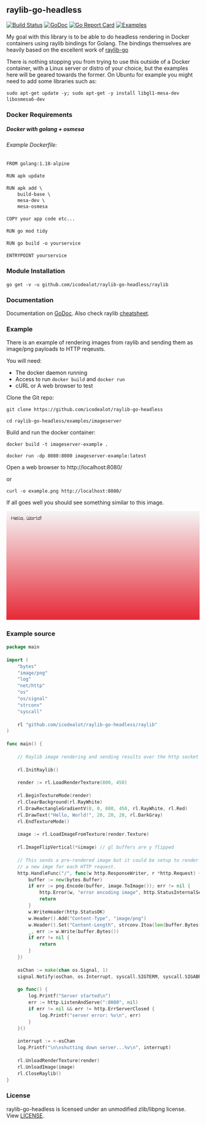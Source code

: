 ## raylib-go-headless
[![Build Status](https://github.com/icodealot/raylib-go-headless/actions/workflows/build.yml/badge.svg)](https://github.com/icodealot/raylib-go-headless/actions)
[![GoDoc](https://godoc.org/github.com/icodealot/raylib-go-headless/raylib?status.svg)](https://godoc.org/github.com/icodealot/raylib-go-headless/raylib)
[![Go Report Card](https://goreportcard.com/badge/github.com/icodealot/raylib-go)](https://goreportcard.com/report/github.com/icodealot/raylib-go-headless)
[![Examples](https://img.shields.io/badge/learn%20by-examples-0077b3.svg?style=flat-square)](https://github.com/icodealot/raylib-go-headless/tree/master/examples)

My goal with this library is to be able to do headless rendering in Docker containers using raylib bindings for Golang. The bindings themselves are heavily based on the excellent work of [raylib-go](https://github.com/gen2brain/raylib-go)

There is nothing stopping you from trying to use this outside of a Docker container, with a Linux server or distro of your choice, but the examples here will be geared towards the former. On Ubuntu for example you might need to add some libraries such as:

```
sudo apt-get update -y; sudo apt-get -y install libgl1-mesa-dev libosmesa6-dev
```

### Docker Requirements

##### Docker with golang + osmesa

###### Example Dockerfile: 
    
	FROM golang:1.18-alpine
  
    RUN apk update

	RUN apk add \
        build-base \
        mesa-dev \
        mesa-osmesa

    COPY your app code etc...

	RUN go mod tidy

	RUN go build -o yourservice

	ENTRYPOINT yourservice


### Module Installation

    go get -v -u github.com/icodealot/raylib-go-headless/raylib

### Documentation

Documentation on [GoDoc](https://godoc.org/github.com/icodealot/raylib-go-headless/raylib). Also check raylib [cheatsheet](http://www.raylib.com/cheatsheet/cheatsheet.html).

### Example

There is an example of rendering images from raylib and sending them as image/png payloads to HTTP reqeusts.

You will need:

- The docker daemon running
- Access to run ```docker build``` and ```docker run```
- cURL or A web browser to test

Clone the Git repo:
```
git clone https://github.com/icodealot/raylib-go-headless
```

```
cd raylib-go-headless/examples/imageserver
```

Build and run the docker container:
```
docker build -t imageserver-example .
```

```
docker run -dp 8080:8080 imageserver-example:latest
```

Open a web browser to http://localhost:8080/

or

```
curl -o example.png http://localhost:8080/
```

If all goes well you should see something similar to this image.

![example](./examples/imageserver/example.png)

### Example source

```go
package main

import (
	"bytes"
	"image/png"
	"log"
	"net/http"
	"os"
	"os/signal"
	"strconv"
	"syscall"

	rl "github.com/icodealot/raylib-go-headless/raylib"
)

func main() {

	// Raylib image rendering and sending results over the http socket

	rl.InitRaylib()

	render := rl.LoadRenderTexture(800, 450)

	rl.BeginTextureMode(render)
	rl.ClearBackground(rl.RayWhite)
	rl.DrawRectangleGradientV(0, 0, 800, 450, rl.RayWhite, rl.Red)
	rl.DrawText("Hello, World!", 20, 20, 20, rl.DarkGray)
	rl.EndTextureMode()

	image := rl.LoadImageFromTexture(render.Texture)

	rl.ImageFlipVertical(*&image) // gl buffers are y flipped

	// This sends a pre-rendered image but it could be setup to render
	// a new imge for each HTTP request.
	http.HandleFunc("/", func(w http.ResponseWriter, r *http.Request) {
		buffer := new(bytes.Buffer)
		if err := png.Encode(buffer, image.ToImage()); err != nil {
			http.Error(w, "error encoding image", http.StatusInternalServerError)
			return
		}
		w.WriteHeader(http.StatusOK)
		w.Header().Add("Content-Type", "image/png")
		w.Header().Set("Content-Length", strconv.Itoa(len(buffer.Bytes())))
		_, err := w.Write(buffer.Bytes())
		if err != nil {
			return
		}
	})

	osChan := make(chan os.Signal, 1)
	signal.Notify(osChan, os.Interrupt, syscall.SIGTERM, syscall.SIGABRT)

	go func() {
		log.Printf("Server started\n")
		err := http.ListenAndServe(":8080", nil)
		if err != nil && err != http.ErrServerClosed {
			log.Printf("server error: %v\n", err)
		}
	}()

	interrupt := <-osChan
	log.Printf("\n\nshutting down server...%v\n", interrupt)

	rl.UnloadRenderTexture(render)
	rl.UnloadImage(image)
	rl.CloseRaylib()
}
```

### License

raylib-go-headless is licensed under an unmodified zlib/libpng license. View [LICENSE](https://github.com/icodealot/raylib-go-headless/blob/master/LICENSE).
